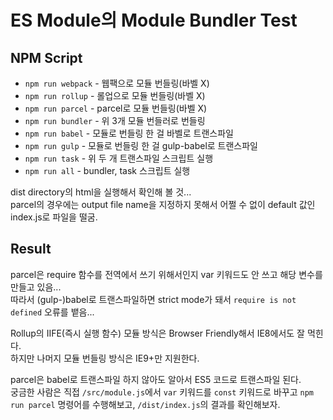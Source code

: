 # ES Module의 Module Bundler Test
## NPM Script
* `npm run webpack` - 웹팩으로 모듈 번들링(바벨 X)  
* `npm run rollup` - 롤업으로 모듈 번들링(바벨 X)  
* `npm run parcel` - parcel로 모듈 번들링(바벨 X)  
* `npm run bundler` - 위 3개 모듈 번들러로 번들링  
* `npm run babel` - 모듈로 번들링 한 걸 바벨로 트랜스파일  
* `npm run gulp` - 모듈로 번들링 한 걸 gulp-babel로 트랜스파일
* `npm run task` - 위 두 개 트랜스파일 스크립트 실행  
* `npm run all` - bundler, task 스크립트 실행  

dist directory의 html을 실행해서 확인해 볼 것...  
parcel의 경우에는 output file name을 지정하지 못해서 어쩔 수 없이 default 값인 index.js로 파일을 떨굼.

## Result
parcel은 require 함수를 전역에서 쓰기 위해서인지 var 키워드도 안 쓰고 해당 변수를 만들고 있음...  
따라서 (gulp-)babel로 트랜스파일하면 strict mode가 돼서 `require is not defined` 오류를 뱉음...  

Rollup의 IIFE(즉시 실행 함수) 모듈 방식은 Browser Friendly해서 IE8에서도 잘 먹힌다.  
하지만 나머지 모듈 번들링 방식은 IE9+만 지원한다.  

parcel은 babel로 트랜스파일 하지 않아도 알아서 ES5 코드로 트랜스파일 된다.  
궁금한 사람은 직접 `/src/module.js`에서 `var` 키워드를 `const` 키워드로 바꾸고 `npm run parcel` 명령어를 수행해보고, `/dist/index.js`의 결과를 확인해보자.    